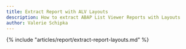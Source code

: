 ```yaml
---
title: Extract Report with ALV Layouts
description: How to extract ABAP List Viewer Reports with Layouts
author: Valerie Schipka
---
```


{% include "articles/report/extract-report-layouts.md" %}